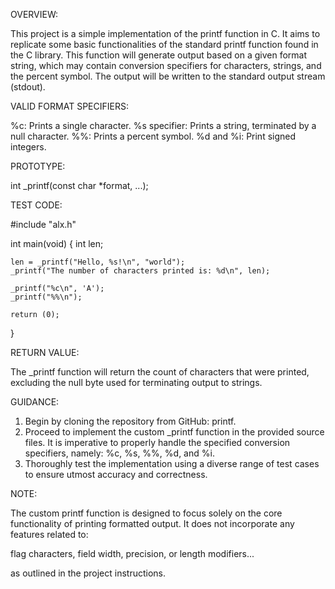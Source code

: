 OVERVIEW:

This project is a simple implementation of the printf function in C.
It aims to replicate some basic functionalities of the standard printf function found in the C library.
This function will generate output based on a given format string, which may contain conversion specifiers for characters, strings, and the percent symbol.
The output will be written to the standard output stream (stdout).

VALID FORMAT SPECIFIERS:

%c: Prints a single character.
%s specifier: Prints a string, terminated by a null character.
%%: Prints a percent symbol.
%d and %i: Print signed integers.

PROTOTYPE:

int _printf(const char *format, ...);

TEST CODE:

#include "alx.h"

int main(void)
{
    int len;

    len = _printf("Hello, %s!\n", "world");
    _printf("The number of characters printed is: %d\n", len);

    _printf("%c\n", 'A');
    _printf("%%\n");
    
    return (0);
}

RETURN VALUE:

The _printf function will return the count of characters that were printed,
excluding the null byte used for terminating output to strings.

GUIDANCE:

1. Begin by cloning the repository from GitHub: printf.
2. Proceed to implement the custom _printf function in the provided source files.
It is imperative to properly handle the specified conversion specifiers, namely: %c, %s, %%, %d, and %i.
3. Thoroughly test the implementation using a diverse range of test cases to ensure utmost accuracy and correctness.

NOTE:

The custom printf function is designed to focus solely on the core functionality of printing formatted output.
It does not incorporate any features related to:

flag characters,
field width,
precision,
or length modifiers...

as outlined in the project instructions.
